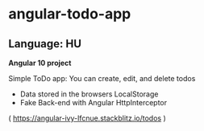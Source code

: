 # angular-todo-app
## Language: HU

**Angular 10 project**

Simple ToDo app: You can create, edit, and delete todos

- Data stored in the browsers LocalStorage
- Fake Back-end with Angular HttpInterceptor

( https://angular-ivy-lfcnue.stackblitz.io/todos )
